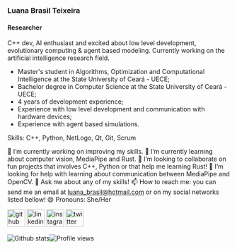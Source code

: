 ### Luana Brasil Teixeira
#### Researcher
C++ dev, AI enthusiast and excited about low level development, evolutionary computing & agent based modeling. Currently working on the artificial intelligence research field.

* Master's student in Algorithms, Optimization and Computational Intelligence at the State University of Ceará - UECE;
* Bachelor degree in Computer Science at the State University of Ceará - UECE;
* 4 years of development experience;
* Experience with low level development and communication with hardware devices;
* Experience with agent based simulations.

Skills: C++, Python, NetLogo, Qt, Git, Scrum

🔭 I’m currently working on improving my skills. 
🌱 I’m currently learning about computer vision, MediaPipe and Rust. 
👯 I’m looking to collaborate on fun projects that involves C++, Python or that help me learning Rust! 
🤔 I’m looking for help with learning about communication between MediaPipe and OpenCV. 
💬 Ask me about any of my skills! 
📫 How to reach me: you can send me an email at luana_brasil@hotmail.com or on my social networks listed bellow! 
😄 Pronouns: She/Her 

[<img src='https://cdn.jsdelivr.net/npm/simple-icons@3.0.1/icons/github.svg' alt='github' height='40'>](https://github.com/luabras)  [<img src='https://cdn.jsdelivr.net/npm/simple-icons@3.0.1/icons/linkedin.svg' alt='linkedin' height='40'>](https://www.linkedin.com/in/luanabrasil/)  [<img src='https://cdn.jsdelivr.net/npm/simple-icons@3.0.1/icons/instagram.svg' alt='instagram' height='40'>](https://www.instagram.com/luabras92/)  [<img src='https://cdn.jsdelivr.net/npm/simple-icons@3.0.1/icons/twitter.svg' alt='twitter' height='40'>](https://twitter.com/luabras)  

![Github stats](https://github-readme-stats.vercel.app/api?username=luabras&show_icons=true)![Profile views](https://gpvc.arturio.dev/luabras)  
